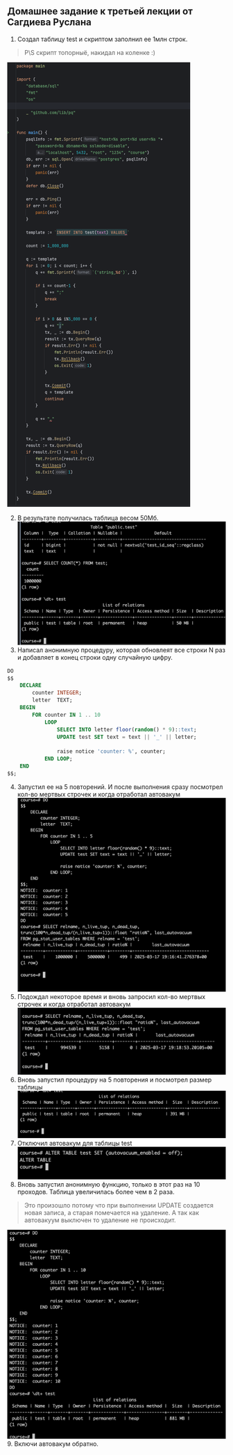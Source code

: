 ## Домашнее задание к третьей лекции от Сагдиева Руслана



1.  Создал таблицу test и скриптом заполнил ее 1млн строк.
> P\S скрипт топорныё, накидал на коленке :)

![script](./pictures/1.png)

2. В результате получилась таблица весом 50Мб.
   ![table_info](./pictures/2.png)
3. Написал анонимную процедуру, которая обновлеят все строки N раз и добавляет в конец строки одну случайную цифру.
```sql
DO
$$
    DECLARE
        counter INTEGER;
        letter  TEXT;
    BEGIN
        FOR counter IN 1 .. 10
            LOOP
                SELECT INTO letter floor(random() * 9)::text;
                UPDATE test SET text = text || '_' || letter;

                raise notice 'counter: %', counter;
            END LOOP;
    END
$$;
``` 
4. Запустил ее на 5 повторений. И после выполнения сразу посмотрел кол-во мертвых строчек и когда отработал автовакум
 ![3](./pictures/3.png)
5. Подождал некоторое время и вновь запросил кол-во мертвых строчек и когда отработал автовакум
   ![4](./pictures/4.png)
6. Вновь запустил процедуру на 5 повторения и посмотрел размер таблицы
   ![5](./pictures/5.png)
7. Отключил автовакум для таблицы test
      ![6](./pictures/6.png)
8. Вновь запустил анонимную функцию, только в этот раз на 10 проходов. Таблица увеличилась более чем в 2 раза.
> Это произошло потому что при выполнении UPDATE создается новая записа, а старая помечается на удаление. 
> А так как автовакуум выключен то удаление не происходит.  

   ![7](./pictures/7.png)
9. Включи автовакум обратно.
